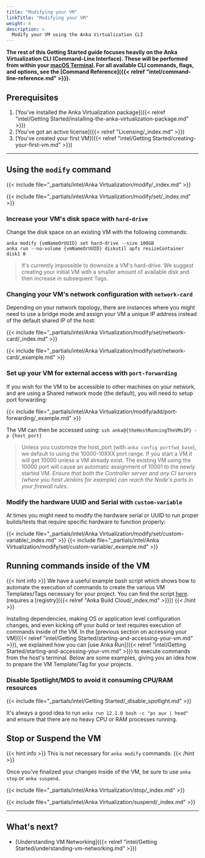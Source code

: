 ```yaml
---
title: "Modifying your VM"
linkTitle: "Modifying your VM"
weight: 4
description: >
  Modify your VM using the Anka Virtualization CLI
---
```


**The rest of this Getting Started guide focuses heavily on the Anka Virtualization CLI (Command-Line Interface). These will be performed from within your [macOS Terminal](https://support.apple.com/guide/terminal/welcome/mac). For all available CLI commands, flags, and options, see the [Command Reference]({{< relref "intel/command-line-reference.md" >}}).**

## Prerequisites

1. [You've installed the Anka Virtualization package]({{< relref "intel/Getting Started/installing-the-anka-virtualization-package.md" >}})
2. [You've got an active license]({{< relref "Licensing/_index.md" >}})
3. [You've created your first VM]({{< relref "intel/Getting Started/creating-your-first-vm.md" >}})

---

## Using the `modify` command

{{< include file="_partials/intel/Anka Virtualization/modify/_index.md" >}}

{{< include file="_partials/intel/Anka Virtualization/modify/set/_index.md" >}}

### Increase your VM's disk space with `hard-drive`

Change the disk space on an existing VM with the following commands:

```shell
anka modify {vmNameOrUUID} set hard-drive --size 100GB
anka run --no-volume {vmNameOrUUID} diskutil apfs resizeContainer disk1 0
```

> It's currently impossible to downsize a VM's hard-drive. We suggest creating your initial VM with a smaller amount of available disk and then increase in subsequent Tags.

### Changing your VM's network configuration with `network-card`

Depending on your network topology, there are instances where you might need to use a bridge mode and assign your VM a unique IP address instead of the default shared IP of the host:

{{< include file="_partials/intel/Anka Virtualization/modify/set/network-card/_index.md" >}}

{{< include file="_partials/intel/Anka Virtualization/modify/set/network-card/_example.md" >}}


### Set up your VM for external access with `port-forwarding`

If you wish for the VM to be accessible to other machines on your network, and are using a Shared network mode (the default), you will need to setup port forwarding:

{{< include file="_partials/intel/Anka Virtualization/modify/add/port-forwarding/_example.md" >}}

The VM can then be accessed using: `ssh anka@{theHostRunningTheVMsIP} -p {host_port}`

> Unless you customize the host_port (with `anka config portfwd_base`), we default to using the 10000-10XXX port range. If you start a VM it will get 10000 unless a VM already exist. The existing VM using the 10000 port will cause an automatic assignment of 10001 to the newly started VM. _Ensure that both the Controller server and any CI servers (where you host Jenkins for example) can reach the Node's ports in your firewall rules._

### Modify the hardware UUID and Serial with `custom-variable`

At times you might need to modify the hardware serial or UUID to run proper builds/tests that require specific hardware to function properly:

{{< include file="_partials/intel/Anka Virtualization/modify/set/custom-variable/_index.md" >}}
{{< include file="_partials/intel/Anka Virtualization/modify/set/custom-variable/_example.md" >}}

## Running commands inside of the VM

{{< hint info >}}
We have a useful example bash script which shows how to automate the execution of commands to create the various VM Templates/Tags necessary for your project. You can find the script [here](https://github.com/veertuinc/getting-started/blob/master/create-vm-template-tags.bash). (requires a [registry]({{< relref "Anka Build Cloud/_index.md" >}}))
{{< /hint >}}

Installing dependencies, making OS or application level configuration changes, and even kicking off your build or test requires execution of commands inside of the VM. In the [previous section on accessing your VM]({{< relref "intel/Getting Started/starting-and-accessing-your-vm.md" >}}), we explained how you can [use Anka Run]({{< relref "intel/Getting Started/starting-and-accessing-your-vm.md" >}}) to execute commands from the host's terminal. Below are some examples, giving you an idea how to prepare the VM Template/Tag for your projects.

### Disable Spotlight/MDS to avoid it consuming CPU/RAM resources

{{< include file="_partials/intel/Getting Started/_disable_spotlight.md" >}}

It's always a good idea to run `anka run 12.1.0 bash -c "ps aux | head"` and ensure that there are no heavy CPU or RAM processes running.

## Stop or Suspend the VM

{{< hint info >}}
This is not necessary for `anka modify` commands.
{{< /hint >}}

Once you've finalized your changes inside of the VM, be sure to use `anka stop` or `anka suspend`.

{{< include file="_partials/intel/Anka Virtualization/stop/_index.md" >}}

{{< include file="_partials/intel/Anka Virtualization/suspend/_index.md" >}}

---

## What's next?

- [Understanding VM Networking]({{< relref "intel/Getting Started/understanding-vm-networking.md" >}})
